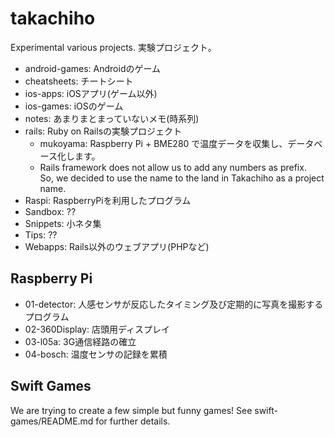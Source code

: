 # takachiho
Experimental various projects.
実験プロジェクト。

- android-games: Androidのゲーム
- cheatsheets: チートシート
- ios-apps: iOSアプリ(ゲーム以外)
- ios-games: iOSのゲーム
- notes: あまりまとまっていないメモ(時系列)
- rails: Ruby on Railsの実験プロジェクト
  - mukoyama: Raspberry Pi + BME280 で温度データを収集し、データベース化します。
  - Rails framework does not allow us to add any numbers as prefix.  
    So, we decided to use the name to the land in Takachiho as a project name.
- Raspi: RaspberryPiを利用したプログラム
- Sandbox: ??
- Snippets: 小ネタ集
- Tips: ??
- Webapps: Rails以外のウェブアプリ(PHPなど)  

## Raspberry Pi
- 01-detector:
  人感センサが反応したタイミング及び定期的に写真を撮影するプログラム
- 02-360Display:
  店頭用ディスプレイ
- 03-l05a:
  3G通信経路の確立
- 04-bosch:
  温度センサの記録を累積

## Swift Games
We are trying to create a few simple but funny games!
See swift-games/README.md for further details.
